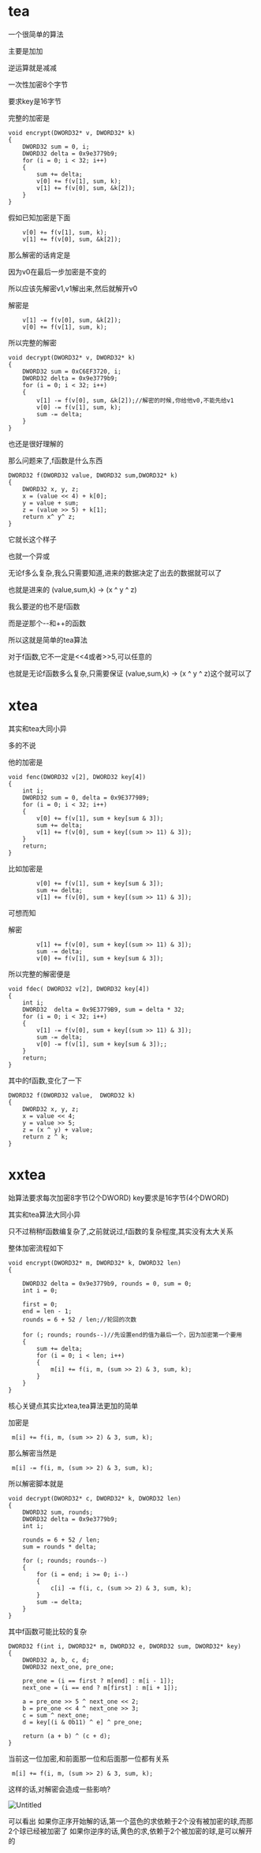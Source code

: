 

# tea

一个很简单的算法

主要是加加

逆运算就是减减

一次性加密8个字节

要求key是16字节

完整的加密是

```
void encrypt(DWORD32* v, DWORD32* k)
{
    DWORD32 sum = 0, i;
    DWORD32 delta = 0x9e3779b9;
    for (i = 0; i < 32; i++)
    {
        sum += delta;
        v[0] += f(v[1], sum, k);
        v[1] += f(v[0], sum, &k[2]);
    }
}
```

假如已知加密是下面

```
    v[0] += f(v[1], sum, k);
    v[1] += f(v[0], sum, &k[2]);
```

那么解密的话肯定是

因为v0在最后一步加密是不变的

所以应该先解密v1,v1解出来,然后就解开v0

解密是

```
    v[1] -= f(v[0], sum, &k[2]);
    v[0] += f(v[1], sum, k);
```

所以完整的解密

```
void decrypt(DWORD32* v, DWORD32* k)
{
    DWORD32 sum = 0xC6EF3720, i;
    DWORD32 delta = 0x9e3779b9;
    for (i = 0; i < 32; i++)
    {
        v[1] -= f(v[0], sum, &k[2]);//解密的时候,你给他v0,不能先给v1
        v[0] -= f(v[1], sum, k);
        sum -= delta;
    }
}
```

也还是很好理解的

那么问题来了,f函数是什么东西

```
DWORD32 f(DWORD32 value, DWORD32 sum,DWORD32* k)
{
    DWORD32 x, y, z;
    x = (value << 4) + k[0];
    y = value + sum;
    z = (value >> 5) + k[1];
    return x^ y^ z;
}
```

它就长这个样子

也就一个异或

无论f多么复杂,我么只需要知道,进来的数据决定了出去的数据就可以了

也就是进来的 (value,sum,k) -> (x ^ y ^ z)

我么要逆的也不是f函数

而是逆那个--和++的函数

所以这就是简单的tea算法

对于f函数,它不一定是<<4或者>>5,可以任意的

也就是无论f函数多么复杂,只需要保证 (value,sum,k) -> (x ^ y ^ z)这个就可以了

# xtea

其实和tea大同小异

多的不说

他的加密是

```
void fenc(DWORD32 v[2], DWORD32 key[4])
{
    int i;
    DWORD32 sum = 0, delta = 0x9E3779B9;
    for (i = 0; i < 32; i++)
    {
        v[0] += f(v[1], sum + key[sum & 3]);
        sum += delta;
        v[1] += f(v[0], sum + key[(sum >> 11) & 3]);
    }
    return;
}
```

比如加密是

```
		v[0] += f(v[1], sum + key[sum & 3]);
        sum += delta;
        v[1] += f(v[0], sum + key[(sum >> 11) & 3]);
```

可想而知

解密

```
        v[1] += f(v[0], sum + key[(sum >> 11) & 3]);
        sum -= delta;
        v[0] += f(v[1], sum + key[sum & 3]);
```

所以完整的解密便是

```
void fdec( DWORD32 v[2], DWORD32 key[4])
{
    int i;
    DWORD32  delta = 0x9E3779B9, sum = delta * 32;
    for (i = 0; i < 32; i++)
    {
        v[1] -= f(v[0], sum + key[(sum >> 11) & 3]);
        sum -= delta;
        v[0] -= f(v[1], sum + key[sum & 3]);;
    }
    return;
}
```

其中的f函数,变化了一下

```
DWORD32 f(DWORD32 value,  DWORD32 k)
{
    DWORD32 x, y, z;
    x = value << 4;
    y = value >> 5;
    z = (x ^ y) + value;
    return z ^ k;
}
```

# xxtea

始算法要求每次加密8字节(2个DWORD)
key要求是16字节(4个DWORD)

其实和tea算法大同小异

只不过稍稍f函数编复杂了,之前就说过,f函数的复杂程度,其实没有太大关系

整体加密流程如下

```
void encrypt(DWORD32* m, DWORD32* k, DWORD32 len)
{

    DWORD32 delta = 0x9e3779b9, rounds = 0, sum = 0;
    int i = 0;

    first = 0;
    end = len - 1;
    rounds = 6 + 52 / len;//轮回的次数

    for (; rounds; rounds--)//先设置end的值为最后一个，因为加密第一个要用
    {
        sum += delta;
        for (i = 0; i < len; i++)
        {
            m[i] += f(i, m, (sum >> 2) & 3, sum, k);
        }
    }
}
```

核心关键点其实比xtea,tea算法更加的简单

加密是

```
 m[i] += f(i, m, (sum >> 2) & 3, sum, k);
```

那么解密当然是

```
 m[i] -= f(i, m, (sum >> 2) & 3, sum, k);
```

所以解密脚本就是

```
void decrypt(DWORD32* c, DWORD32* k, DWORD32 len)
{
    DWORD32 sum, rounds;
    DWORD32 delta = 0x9e3779b9;
    int i;

    rounds = 6 + 52 / len;
    sum = rounds * delta;

    for (; rounds; rounds--)
    {
        for (i = end; i >= 0; i--)
        {
            c[i] -= f(i, c, (sum >> 2) & 3, sum, k);
        }
        sum -= delta;
    }
}
```

其中f函数可能比较的复杂

```
DWORD32 f(int i, DWORD32* m, DWORD32 e, DWORD32 sum, DWORD32* key)
{
    DWORD32 a, b, c, d;
    DWORD32 next_one, pre_one;

    pre_one = (i == first ? m[end] : m[i - 1]);
    next_one = (i == end ? m[first] : m[i + 1]);

    a = pre_one >> 5 ^ next_one << 2;
    b = pre_one << 4 ^ next_one >> 3;
    c = sum ^ next_one;
    d = key[(i & 0b11) ^ e] ^ pre_one;

    return (a + b) ^ (c + d);
}
```

当前这一位加密,和前面那一位和后面那一位都有关系

```
 m[i] += f(i, m, (sum >> 2) & 3, sum, k);
```

这样的话,对解密会造成一些影响?

![Untitled](./img/Untitled.png)

可以看出
如果你正序开始解的话,第一个蓝色的求依赖于2个没有被加密的球,而那2个球已经被加密了
如果你逆序的话,黄色的求,依赖于2个被加密的球,是可以解开的